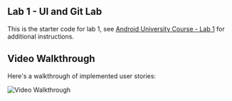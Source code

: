 ## Lab 1 - UI and Git Lab

This is the starter code for lab 1, see [Android University Course - Lab 1](https://courses.codepath.org/courses/android_university/unit/1#!exercises) for additional instructions.

## Video Walkthrough

Here's a walkthrough of implemented user stories:

<img src='url here' title='Video Walkthrough' width='' alt='Video Walkthrough' />
